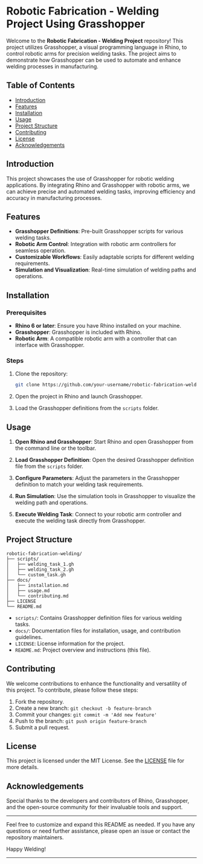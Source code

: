 # Robotic Fabrication - Welding Project Using Grasshopper

Welcome to the **Robotic Fabrication - Welding Project** repository! This project utilizes Grasshopper, a visual programming language in Rhino, to control robotic arms for precision welding tasks. The project aims to demonstrate how Grasshopper can be used to automate and enhance welding processes in manufacturing.

## Table of Contents

- [Introduction](#introduction)
- [Features](#features)
- [Installation](#installation)
- [Usage](#usage)
- [Project Structure](#project-structure)
- [Contributing](#contributing)
- [License](#license)
- [Acknowledgements](#acknowledgements)

## Introduction

This project showcases the use of Grasshopper for robotic welding applications. By integrating Rhino and Grasshopper with robotic arms, we can achieve precise and automated welding tasks, improving efficiency and accuracy in manufacturing processes.

## Features

- **Grasshopper Definitions**: Pre-built Grasshopper scripts for various welding tasks.
- **Robotic Arm Control**: Integration with robotic arm controllers for seamless operation.
- **Customizable Workflows**: Easily adaptable scripts for different welding requirements.
- **Simulation and Visualization**: Real-time simulation of welding paths and operations.

## Installation

### Prerequisites

- **Rhino 6 or later**: Ensure you have Rhino installed on your machine.
- **Grasshopper**: Grasshopper is included with Rhino.
- **Robotic Arm**: A compatible robotic arm with a controller that can interface with Grasshopper.

### Steps

1. Clone the repository:
    ```sh
    git clone https://github.com/your-username/robotic-fabrication-welding.git
    ```

2. Open the project in Rhino and launch Grasshopper.

3. Load the Grasshopper definitions from the `scripts` folder.

## Usage

1. **Open Rhino and Grasshopper**: Start Rhino and open Grasshopper from the command line or the toolbar.

2. **Load Grasshopper Definition**: Open the desired Grasshopper definition file from the `scripts` folder.

3. **Configure Parameters**: Adjust the parameters in the Grasshopper definition to match your welding task requirements.

4. **Run Simulation**: Use the simulation tools in Grasshopper to visualize the welding path and operations.

5. **Execute Welding Task**: Connect to your robotic arm controller and execute the welding task directly from Grasshopper.

## Project Structure

```
robotic-fabrication-welding/
├── scripts/
│   ├── welding_task_1.gh
│   ├── welding_task_2.gh
│   └── custom_task.gh
├── docs/
│   ├── installation.md
│   ├── usage.md
│   └── contributing.md
├── LICENSE
└── README.md
```

- `scripts/`: Contains Grasshopper definition files for various welding tasks.
- `docs/`: Documentation files for installation, usage, and contribution guidelines.
- `LICENSE`: License information for the project.
- `README.md`: Project overview and instructions (this file).

## Contributing

We welcome contributions to enhance the functionality and versatility of this project. To contribute, please follow these steps:

1. Fork the repository.
2. Create a new branch: `git checkout -b feature-branch`
3. Commit your changes: `git commit -m 'Add new feature'`
4. Push to the branch: `git push origin feature-branch`
5. Submit a pull request.

## License

This project is licensed under the MIT License. See the [LICENSE](LICENSE) file for more details.

## Acknowledgements

Special thanks to the developers and contributors of Rhino, Grasshopper, and the open-source community for their invaluable tools and support.

---

Feel free to customize and expand this README as needed. If you have any questions or need further assistance, please open an issue or contact the repository maintainers.

Happy Welding!

---


